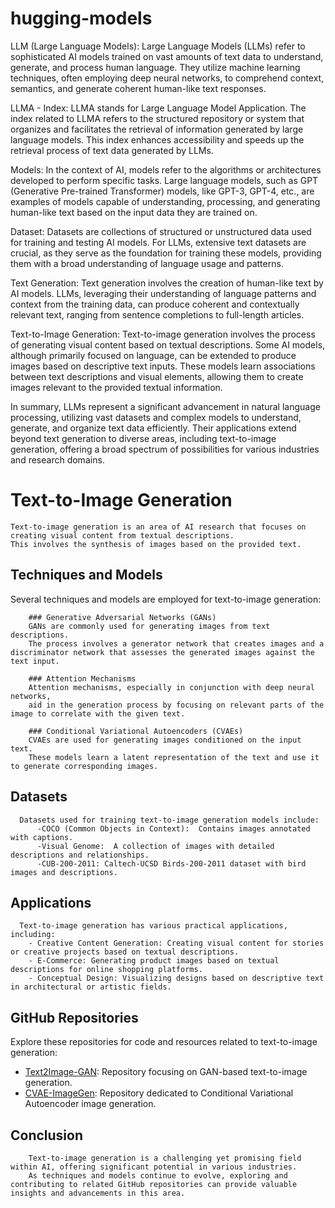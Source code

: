 # hugging-models


LLM (Large Language Models):
Large Language Models (LLMs) refer to sophisticated AI models trained on vast amounts of text data to understand, generate, and process human language. They utilize machine learning techniques, often employing deep neural networks, to comprehend context, semantics, and generate coherent human-like text responses.


LLMA - Index:
LLMA stands for Large Language Model Application.
The index related to LLMA refers to the structured repository or system that organizes and facilitates the retrieval of information generated by large language models. 
This index enhances accessibility and speeds up the retrieval process of text data generated by LLMs.


Models:
In the context of AI, models refer to the algorithms or architectures developed to perform specific tasks.
Large language models, such as GPT (Generative Pre-trained Transformer) models, like GPT-3, GPT-4, etc., are examples of models capable of understanding, processing, and generating human-like text based on the input 
data they are trained on.


Dataset:
Datasets are collections of structured or unstructured data used for training and testing AI models.
For LLMs, extensive text datasets are crucial, as they serve as the foundation for training these models, providing them with a broad understanding of language usage and patterns.


Text Generation:
Text generation involves the creation of human-like text by AI models. 
LLMs, leveraging their understanding of language patterns and context from the training data, can produce coherent and contextually relevant text, ranging from sentence completions to full-length articles.


Text-to-Image Generation:
Text-to-image generation involves the process of generating visual content based on textual descriptions.
Some AI models, although primarily focused on language, can be extended to produce images based on descriptive text inputs. 
These models learn associations between text descriptions and visual elements, allowing them to create images relevant to the provided textual information.


In summary, LLMs represent a significant advancement in natural language processing, utilizing vast datasets and complex models to understand, generate, and organize text data efficiently. Their applications extend beyond text generation to diverse areas, including text-to-image generation, offering a broad spectrum of possibilities for various industries and research domains.








# Text-to-Image Generation

    Text-to-image generation is an area of AI research that focuses on creating visual content from textual descriptions.
    This involves the synthesis of images based on the provided text.

## Techniques and Models
Several techniques and models are employed for text-to-image generation:
    
        ### Generative Adversarial Networks (GANs)
        GANs are commonly used for generating images from text descriptions. 
        The process involves a generator network that creates images and a discriminator network that assesses the generated images against the text input.
            
        ### Attention Mechanisms
        Attention mechanisms, especially in conjunction with deep neural networks, 
        aid in the generation process by focusing on relevant parts of the image to correlate with the given text.
            
        ### Conditional Variational Autoencoders (CVAEs)
        CVAEs are used for generating images conditioned on the input text. 
        These models learn a latent representation of the text and use it to generate corresponding images.

## Datasets
      Datasets used for training text-to-image generation models include:
          -COCO (Common Objects in Context):  Contains images annotated with captions.
          -Visual Genome:  A collection of images with detailed descriptions and relationships.
          -CUB-200-2011: Caltech-UCSD Birds-200-2011 dataset with bird images and descriptions.

## Applications
      Text-to-image generation has various practical applications, including:
        - Creative Content Generation: Creating visual content for stories or creative projects based on textual descriptions.
        - E-Commerce: Generating product images based on textual descriptions for online shopping platforms.
        - Conceptual Design: Visualizing designs based on descriptive text in architectural or artistic fields.

## GitHub Repositories
    
Explore these repositories for code and resources related to text-to-image generation:
- [Text2Image-GAN](https://github.com/username/Text2Image-GAN): Repository focusing on GAN-based text-to-image generation.
- [CVAE-ImageGen](https://github.com/username/CVAE-ImageGen): Repository dedicated to Conditional Variational Autoencoder image generation.

## Conclusion
        Text-to-image generation is a challenging yet promising field within AI, offering significant potential in various industries. 
        As techniques and models continue to evolve, exploring and contributing to related GitHub repositories can provide valuable insights and advancements in this area.
